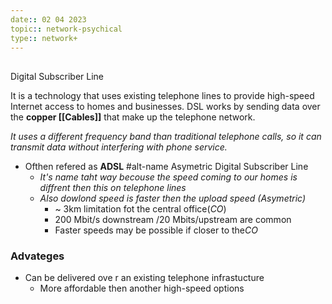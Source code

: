 ```yaml
---
date:: 02 04 2023
topic:: network-psychical 
type:: network+
---
```

## 
Digital Subscriber Line
 
 It is a technology that uses existing telephone lines to provide high-speed Internet access to homes and businesses. 
 DSL works by sending data over the **copper [[Cables]]** that make up the telephone network.
 
*It uses a different frequency band than traditional telephone calls, so it can transmit data without interfering with phone service.*
- Ofthen refered as **ADSL**
	#alt-name Asymetric Digital Subscriber Line
	- *It's name taht way becouse the speed coming to our homes is diffrent then this on telephone lines*
	- *Also dowlond speed is faster then the upload speed (Asymetric)*
		- ~ 3km limitation fot the central office(*CO*) 
		- 200 Mbit/s downstream /20 Mbits/upstream are common 
		- Faster speeds may be possible if closer to the*CO*
### Advateges 
- Can be delivered ove r an existing telephone infrastucture 
	- More affordable then another high-speed options

